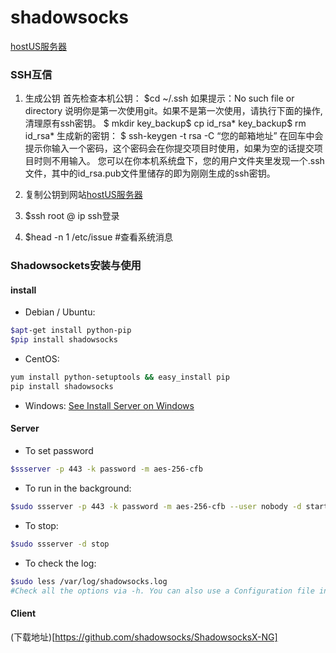 
# shadowsocks

[hostUS服务器](https://my.hostus.us/)

### SSH互信

1. 生成公钥
  首先检查本机公钥：
	$cd ~/.ssh
	如果提示：No such file or directory 说明你是第一次使用git。如果不是第一次使用，请执行下面的操作,清理原有ssh密钥。
	$ mkdir key_backup$ cp id_rsa* key_backup$ rm id_rsa*
	生成新的密钥：
	$ ssh-keygen -t rsa -C “您的邮箱地址”
	在回车中会提示你输入一个密码，这个密码会在你提交项目时使用，如果为空的话提交项目时则不用输入。
	您可以在你本机系统盘下，您的用户文件夹里发现一个.ssh文件，其中的id_rsa.pub文件里储存的即为刚刚生成的ssh密钥。

2. 复制公钥到网站[hostUS服务器](https://my.hostus.us/)

3. $ssh root @ ip ssh登录

4. $head -n 1 /etc/issue         #查看系统消息

### Shadowsockets安装与使用

#### install

* Debian / Ubuntu:
```bash
$apt-get install python-pip
$pip install shadowsocks
```
* CentOS:
```bash
yum install python-setuptools && easy_install pip
pip install shadowsocks
```
* Windows:
	[See Install Server on Windows](https://github.com/shadowsocks/shadowsocks/wiki/Install-Shadowsocks-Server-on-Windows)

#### Server

* To set password
```bash
$ssserver -p 443 -k password -m aes-256-cfb
```

* To run in the background:
```bash
$sudo ssserver -p 443 -k password -m aes-256-cfb --user nobody -d start
```

* To stop:
```bash
$sudo ssserver -d stop
```

* To check the log:
```bash
$sudo less /var/log/shadowsocks.log
#Check all the options via -h. You can also use a Configuration file instead.
```

#### Client

 (下载地址)[https://github.com/shadowsocks/ShadowsocksX-NG]
